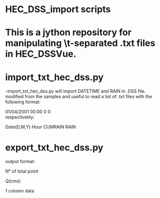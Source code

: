 # HEC_DSS_import scripts
# This is a jython repository for manipulating \t-separated .txt files in HEC_DSSVue. 


# import_txt_hec_dss.py

-import_txt_hec_dss.py will import DATETIME and RAIN in .DSS file.
modified from the samples and useful to read a list of .txt files with the following format:

01/04/2001	00:00	   0	   0  
respectivetily:

Date(D,M,Y) Hour CUMRAIN RAIN 

# export_txt_hec_dss.py
output format:

N° of total point

Q(cms)

1 column data

